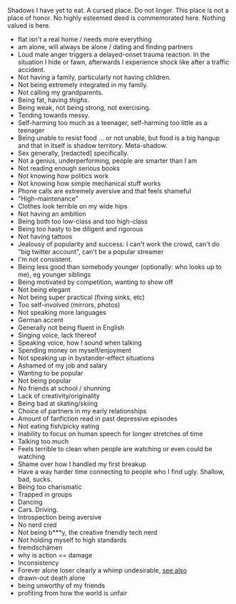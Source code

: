 Shadows I have yet to eat. A cursed place. Do not linger. This place is not a place of honor. No highly esteemed deed is commemorated here. Nothing valued is here.

- flat isn't a real home / needs more everything
- am alone, will always be alone / dating and finding partners
- Loud male anger triggers a delayed-onset trauma reaction. In the situation I hide or fawn, afterwards I experience shock like after a traffic accident.
- Not having a family, particularly not having children.
- Not being extremely integrated in my family.
- Not calling my grandparents.
- Being fat, having *thighs*.
- Being weak, not being strong, not exercising.
- Tending towards messy.
- Self-harming too much as a teenager, self-harming too little as a teenager
- Being unable to resist food … or not unable, but food is a big hangup and that in itself is shadow territory. Meta-shadow.
- Sex generally, [redacted] specifically.
- Not a genius, underperforming, people are smarter than I am
- Not reading enough serious books
- Not knowing how politics work
- Not knowing how simple mechanical stuff works
- Phone calls are extremely aversive and that feels shameful
- "High-maintenance"
- Clothes look terrible on my wide hips
- Not having an ambition
- Being both too low-class and too high-class
- Being too hasty to be diligent and rigorous
- Not having tattoos
- Jealousy of popularity and success: I can't work the crowd, can't do "big twitter account", can't be a popular streamer
- I'm not consistent.
- Being less good than somebody younger (optionally: who looks up to me), eg younger siblings
- Being motivated by competition, wanting to show off
- Not being elegant
- Not being super practical (fixing sinks, etc)
- Too self-involved (mirrors, photos)
- Not speaking more languages
- German accent
- Generally not being fluent in English
- Singing voice, lack thereof
- Speaking voice, how I sound when talking
- Spending money on myself/enjoyment
- Not speaking up in bystander-effect situations
- Ashamed of my job and salary
- Wanting to be popular
- Not being popular
- No friends at school / shunning
- Lack of creativity/originality
- Being bad at skating/skiing
- Choice of partners in my early relationships
- Amount of fanfiction read in past depressive episodes
- Not eating fish/picky eating
- Inability to focus on human speech for longer stretches of time
- Talking too much
- Feels terrible to clean when people are watching or even could be watching
- Shame over how I handled my first breakup
- Have a way harder time connecting to people who I find ugly. Shallow, bad, sucks.
- Being too charismatic
- Trapped in groups
- Dancing
- Cars. Driving.
- Introspection being aversive
- No nerd cred
- Not being b\*\*\*y, the creative friendly tech nerd
- Not holding myself to high standards
- fremdschämen
- why is action == damage
- Inconsistency
- Forever alone loser clearly a whimp undesirable, [see also](https://nplusonemag.com/issue-35/fiction-drama/the-feminist/)
- drawn-out death alone
- being unworthy of my friends
- profiting from how the world is unfair

